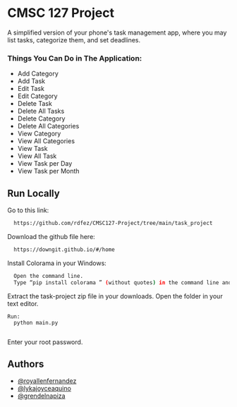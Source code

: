 # CMSC 127 Project

A simplified version of your phone's task management app, where you may list tasks, categorize them, and set deadlines.

### Things You Can Do in The Application:
* Add Category
* Add Task
* Edit Task
* Edit Category
* Delete Task
* Delete All Tasks
* Delete Category
* Delete All Categories
* View Category
* View All Categories
* View Task
* View All Task
* View Task per Day
* View Task per Month

## Run Locally

Go to this link:

```bash
  https://github.com/rdfez/CMSC127-Project/tree/main/task_project
```

Download the github file here:

```bash
  https://downgit.github.io/#/home
```

Install Colorama in your Windows:

```bash
  Open the command line.
  Type “pip install colorama ” (without quotes) in the command line and hit Enter.
```

Extract the task-project zip file in your downloads. Open the folder in your text editor.
```
Run:
  python main.py
  
```

Enter your root password.



## Authors

- [@royallenfernandez](https://www.github.com/rdfez)
- [@lykajoyceaquino](https://www.github.com/ljaquinopo)
- [@grendelnapiza](https://www.github.com/grndlnapiza)
